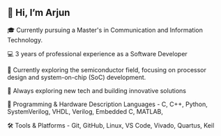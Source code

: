 ## 👋 Hi, I’m Arjun 
🎓 Currently pursuing a Master's in Communication and Information Technology.

💻 3 years of professional experience as a Software Developer 

🔬 Currently exploring the semiconductor field, focusing on processor design and system-on-chip (SoC) development.

🚀 Always exploring new tech and building innovative solutions

🔧 Programming & Hardware Description Languages -
C,
C++,
Python,
SystemVerilog,
VHDL,
Verilog,
Embedded C,
MATLAB,

🛠 Tools & Platforms - 
Git,
GitHub,
Linux,
VS Code,
Vivado,
Quartus,
Keil

